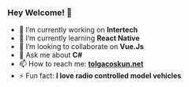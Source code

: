 ### Hey Welcome! 👋

- 🔭 I’m currently working on **Intertech**
- 🌱 I’m currently learning **React Native**
- 👯 I’m looking to collaborate on **Vue.Js**
- 💬 Ask me about **C#**
- 📫 How to reach me: **[tolgacoskun.net](http://tolgacoskun.net)**
- ⚡ Fun fact: **I love radio controlled model vehicles**
